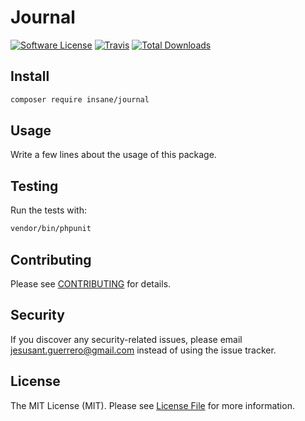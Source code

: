 # Journal

[![Software License](https://img.shields.io/badge/license-MIT-brightgreen.svg?style=flat-square)](LICENSE.md)
[![Travis](https://img.shields.io/travis/insane/journal.svg?style=flat-square)]()
[![Total Downloads](https://img.shields.io/packagist/dt/insane/journal.svg?style=flat-square)](https://packagist.org/packages/insane/journal)


## Install

```bash
composer require insane/journal
```


## Usage

Write a few lines about the usage of this package.


## Testing

Run the tests with:

```bash
vendor/bin/phpunit
```


## Contributing

Please see [CONTRIBUTING](CONTRIBUTING.md) for details.


## Security

If you discover any security-related issues, please email jesusant.guerrero@gmail.com instead of using the issue tracker.


## License

The MIT License (MIT). Please see [License File](/LICENSE.md) for more information.
